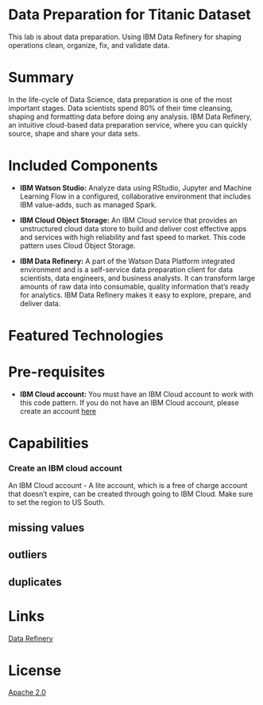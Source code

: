 # Data Preparation for Titanic Dataset
This lab is about data preparation. Using IBM Data Refinery for shaping operations clean, organize, fix, and validate data.

# Summary

In the life-cycle of Data Science, data preparation is one of the most important stages. Data scientists spend 80% of their time cleansing, shaping and formatting data before doing any analysis. IBM Data Refinery, an intuitive cloud-based data preparation service, where you can quickly source, shape and share your data sets.

# Included Components

* **IBM Watson Studio:** Analyze data using RStudio, Jupyter and Machine Learning Flow in a configured, collaborative environment that includes IBM value-adds, such as managed Spark.

* **IBM Cloud Object Storage:** An IBM Cloud service that provides an unstructured cloud data store to build and deliver cost effective apps and services with high reliability and fast speed to market. This code pattern uses Cloud Object Storage.

* **IBM Data Refinery:** A part of the Watson Data Platform integrated environment and is a self-service data preparation client for data scientists, data engineers, and business analysts. It can transform large amounts of raw data into consumable, quality information that’s ready for analytics. IBM Data Refinery makes it easy to explore, prepare, and deliver data.

# Featured Technologies

# Pre-requisites

* **IBM Cloud account:** You must have an IBM Cloud account to work with this code pattern. If you do not have an IBM Cloud account, please create an account [here](https://ibm.biz/BdYpAy)

# Capabilities
### Create an IBM cloud account
An IBM Cloud account - A lite account, which is a free of charge account that doesn’t expire, can be created through going to IBM Cloud. Make sure to set the region to US South.

 ## missing values
 
 ## outliers 
 
 ## duplicates

# Links
[Data Refinery](https://dataplatform.cloud.ibm.com/docs/content/refinery/refining_data.html?context=analytics&linkInPage=true)

# License
[Apache 2.0](https://github.com/Meaad96s/datacleaning_episode2/blob/master/LICENSE)
